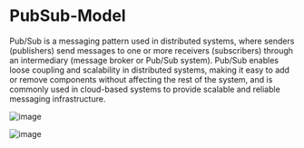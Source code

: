 # PubSub-Model

Pub/Sub is a messaging pattern used in distributed systems, where senders (publishers) send messages to one or more receivers (subscribers) through an intermediary (message broker or Pub/Sub system).
Pub/Sub enables loose coupling and scalability in distributed systems, making it easy to add or remove components without affecting the rest of the system, and is commonly used in cloud-based systems to provide scalable and reliable messaging infrastructure.

![image](https://github.com/VJ1133/PubSub-Model/assets/123354858/6c86c0eb-9fa3-49ce-8ccd-c99b309d398d)

![image](https://github.com/VJ1133/PubSub-Model/assets/123354858/ba83fa43-6339-498d-ae7c-9e47ef43f4de)


